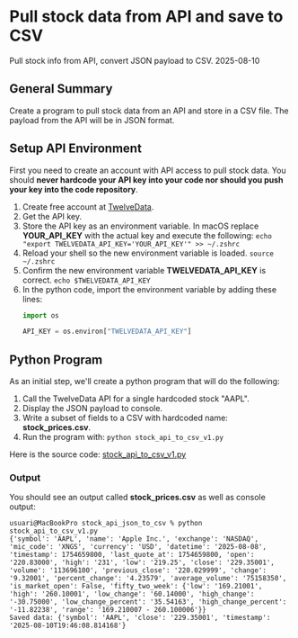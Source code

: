 # Pull stock data from API and save to CSV
Pull stock info from API, convert JSON payload to CSV.
2025-08-10

## General Summary
Create a program to pull stock data from an API and store in a CSV file. The payload from the API will be in JSON format.


## Setup API Environment
First you need to create an account with API access to pull stock data. You should **never hardcode your API key into your code nor should you push your key into the code repository**.
1. Create free account at [TwelveData](https://TwelveData.com).
2. Get the API key.
3. Store the API key as an environment variable. In macOS replace **YOUR_API_KEY** with the actual key and execute the following:
    `echo "export TWELVEDATA_API_KEY='YOUR_API_KEY'" >> ~/.zshrc`
4. Reload your shell so the new environment variable is loaded.
    `source ~/.zshrc`
5. Confirm the new environment variable **TWELVEDATA_API_KEY** is correct.
    `echo $TWELVEDATA_API_KEY`
6. In the python code, import the environment variable by adding these lines:
    ```python
    import os

    API_KEY = os.environ["TWELVEDATA_API_KEY"]
    ```

## Python Program
As an initial step, we'll create a python program that will do the following:
1. Call the TwelveData API for a single hardcoded stock "AAPL".
2. Display the JSON payload to console.
3. Write a subset of fields to a CSV with hardcoded name: **stock_prices.csv**.
4. Run the program with: `python stock_api_to_csv_v1.py`

Here is the source code:
[stock_api_to_csv_v1.py](https://github.com/alexandercwu/stock_api_json_to_csv/blob/731c71693a6783a7240ddc24a9773718337fd662/stock_api_to_csv_v1.py#L1C1-L19C30)

### Output
You should see an output called **stock_prices.csv** as well as console output:
```
usuari@MacBookPro stock_api_json_to_csv % python stock_api_to_csv_v1.py 
{'symbol': 'AAPL', 'name': 'Apple Inc.', 'exchange': 'NASDAQ', 'mic_code': 'XNGS', 'currency': 'USD', 'datetime': '2025-08-08', 'timestamp': 1754659800, 'last_quote_at': 1754659800, 'open': '220.83000', 'high': '231', 'low': '219.25', 'close': '229.35001', 'volume': '113696100', 'previous_close': '220.029999', 'change': '9.32001', 'percent_change': '4.23579', 'average_volume': '75158350', 'is_market_open': False, 'fifty_two_week': {'low': '169.21001', 'high': '260.10001', 'low_change': '60.14000', 'high_change': '-30.75000', 'low_change_percent': '35.54163', 'high_change_percent': '-11.82238', 'range': '169.210007 - 260.100006'}}
Saved data: {'symbol': 'AAPL', 'close': '229.35001', 'timestamp': '2025-08-10T19:46:08.814168'}
```